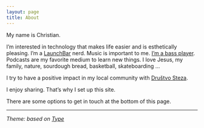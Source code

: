 ```yaml
---
layout: page
title: About
---
```


My name is Christian.

I’m interested in technology that makes life easier and is esthetically pleasing. I’m a [LaunchBar](https://ptujec.github.io/launchbar) nerd. Music is important to me. [I’m a bass player](https://m.soundcloud.com/ptujec/tracks). Podcasts are my favorite medium to learn new things. I love Jesus, my family, nature, sourdough bread, basketball, skateboarding …  

I try to have a positive impact in my local community with [Društvo Steza](http://drustvosteza.si). 

I enjoy sharing. That’s why I set up this site. 

There are some options to get in touch at the bottom of this page. 


---
*Theme: based on [Type](https://github.com/Ptujec/ptujec.github.io#readme)*
